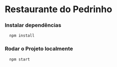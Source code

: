 # Restaurante do Pedrinho

### Instalar dependências
```cmd
  npm install
```

### Rodar o Projeto localmente
```cmd
  npm start
```
